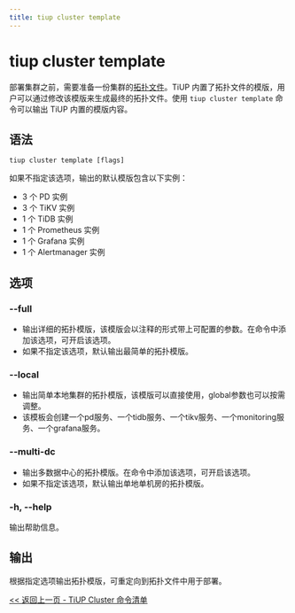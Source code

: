 ```yaml
---
title: tiup cluster template
---
```


# tiup cluster template

部署集群之前，需要准备一份集群的[拓扑文件](/tiup/tiup-cluster-topology-reference.md)。TiUP 内置了拓扑文件的模版，用户可以通过修改该模版来生成最终的拓扑文件。使用 `tiup cluster template` 命令可以输出 TiUP 内置的模版内容。

## 语法

```shell
tiup cluster template [flags]
```

如果不指定该选项，输出的默认模版包含以下实例：

- 3 个 PD 实例
- 3 个 TiKV 实例
- 1 个 TiDB 实例
- 1 个 Prometheus 实例
- 1 个 Grafana 实例
- 1 个 Alertmanager 实例

## 选项

### --full

- 输出详细的拓扑模版，该模版会以注释的形式带上可配置的参数。在命令中添加该选项，可开启该选项。
- 如果不指定该选项，默认输出最简单的拓扑模版。

### --local

- 输出简单本地集群的拓扑模版，该模版可以直接使用，global参数也可以按需调整。
- 该模板会创建一个pd服务、一个tidb服务、一个tikv服务、一个monitoring服务、一个grafana服务。

### --multi-dc

- 输出多数据中心的拓扑模版。在命令中添加该选项，可开启该选项。
- 如果不指定该选项，默认输出单地单机房的拓扑模版。

### -h, --help

输出帮助信息。

## 输出

根据指定选项输出拓扑模版，可重定向到拓扑文件中用于部署。

[<< 返回上一页 - TiUP Cluster 命令清单](/tiup/tiup-component-cluster.md#命令清单)
